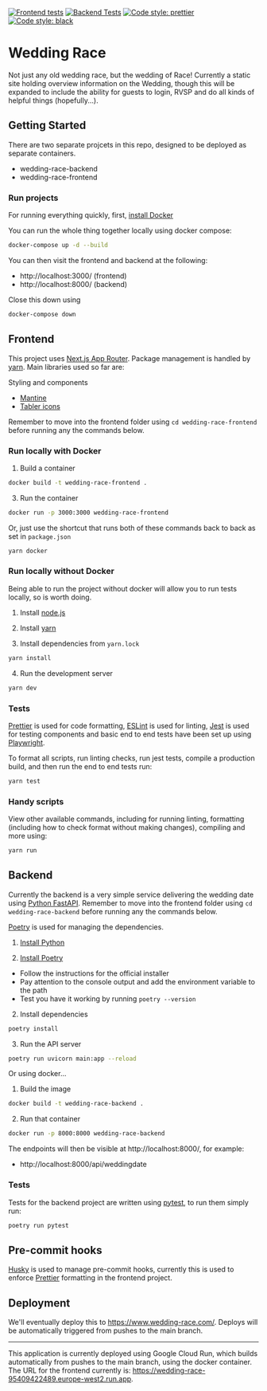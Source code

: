 [![Frontend tests](https://github.com/cjrace/wedding-race/actions/workflows/frontend-tests.yml/badge.svg)](https://github.com/cjrace/wedding-race/actions/workflows/frontend-tests.yml)
[![Backend Tests](https://github.com/cjrace/wedding-race/actions/workflows/backend-tests.yml/badge.svg)](https://github.com/cjrace/wedding-race/actions/workflows/backend-tests.yml)
[![Code style: prettier](https://img.shields.io/badge/code_style-prettier-ff69b4.svg?style=flat)](https://github.com/prettier/prettier)
[![Code style: black](https://img.shields.io/badge/code%20style-black-000000.svg)](https://github.com/psf/black)

# Wedding Race

Not just any old wedding race, but the wedding of Race! Currently a static site holding overview information on the Wedding, though this will be expanded to include the ability for guests to login, RVSP and do all kinds of helpful things (hopefully...).

## Getting Started

There are two separate projcets in this repo, designed to be deployed as separate containers.

- wedding-race-backend
- wedding-race-frontend

### Run projects

For running everything quickly, first, [install Docker](https://docs.docker.com/get-docker/)

You can run the whole thing together locally using docker compose:

```bash
docker-compose up -d --build
```

You can then visit the frontend and backend at the following:

- http://localhost:3000/ (frontend)
- http://localhost:8000/ (backend)

Close this down using

```bash
docker-compose down
```

## Frontend
This project uses [Next.js App Router](https://nextjs.org/docs/app). Package management is handled by [yarn](https://yarnpkg.com/getting-started). Main libraries used so far are:

Styling and components

- [Mantine](https://mantine.dev/)
- [Tabler icons](https://tabler-icons.io/)

Remember to move into the frontend folder using `cd wedding-race-frontend` before running any the commands below.

### Run locally with Docker

1. Build a container

```bash
docker build -t wedding-race-frontend .
```

3. Run the container

```bash
docker run -p 3000:3000 wedding-race-frontend
```

Or, just use the shortcut that runs both of these commands back to back as set in `package.json`

```bash
yarn docker
```

### Run locally without Docker

Being able to run the project without docker will allow you to run tests locally, so is worth doing.

1. Install [node.js](https://nodejs.org/en/download)

2. Install [yarn](https://yarnpkg.com/getting-started/install)

3. Install dependencies from `yarn.lock`

```bash
yarn install
```

4. Run the development server

```bash
yarn dev
```

### Tests

[Prettier](https://prettier.io/) is used for code formatting, [ESLint](https://eslint.org/) is used for linting, [Jest](https://jestjs.io/) is used for testing components and basic end to end tests have been set up using [Playwright](https://playwright.dev/).

To format all scripts, run linting checks, run jest tests, compile a production build, and then run the end to end tests run:

```bash
yarn test
```

### Handy scripts

View other available commands, including for running linting, formatting (including how to check format without making changes), compiling and more using:

```bash
yarn run
```

## Backend
Currently the backend is a very simple service delivering the wedding date using [Python FastAPI](https://fastapi.tiangolo.com/). Remember to move into the frontend folder using `cd wedding-race-backend` before running any the commands below.

[Poetry](https://python-poetry.org/) is used for managing the dependencies.

1. [Install Python](https://www.python.org/downloads/)

2. [Install Poetry](https://python-poetry.org/docs/#installing-with-the-official-installer)

- Follow the instructions for the official installer
- Pay attention to the console output and add the environment variable to the path
- Test you have it working by running `poetry --version`

2. Install dependencies

```bash
poetry install
```

3. Run the API server

```bash
poetry run uvicorn main:app --reload
```

Or using docker...

1. Build the image
```bash
docker build -t wedding-race-backend .
```

2. Run that container
```bash
docker run -p 8000:8000 wedding-race-backend
```

The endpoints will then be visible at http://localhost:8000/, for example:

- http://localhost:8000/api/weddingdate

### Tests

Tests for the backend project are written using [pytest](https://docs.pytest.org/en/stable/getting-started.html), to run them simply run:

```bash
poetry run pytest
```

## Pre-commit hooks

[Husky](https://typicode.github.io/husky) is used to manage pre-commit hooks, currently this is used to enforce [Prettier](https://prettier.io/) formatting in the frontend project.

## Deployment

We'll eventually deploy this to https://www.wedding-race.com/. Deploys will be automatically triggered from pushes to the main branch.

---

This application is currently deployed using Google Cloud Run, which builds automatically from pushes to the main branch, using the docker container. The URL for the frontend currently is: https://wedding-race-95409422489.europe-west2.run.app.
